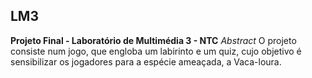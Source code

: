 ## LM3

**Projeto Final - Laboratório de Multimédia 3 - NTC**
*Abstract*
O projeto consiste num jogo, que engloba um labirinto e um quiz, cujo objetivo é sensibilizar os jogadores para a espécie ameaçada, a Vaca-loura. 
